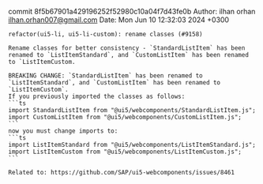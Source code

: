 commit 8f5b67901a429196252f52980c10a04f7d43fe0b
Author: ilhan orhan <ilhan.orhan007@gmail.com>
Date:   Mon Jun 10 12:32:03 2024 +0300

    refactor(ui5-li, ui5-li-custom): rename classes (#9158)
    
    Rename classes for better consistency - `StandardListItem` has been renamed to `ListItemStandard`, and `CustomListItem` has been renamed to `ListItemCustom.
    
    BREAKING CHANGE: `StandardListItem` has been renamed to `ListItemStandard`, and `CustomListItem` has been renamed to `ListItemCustom`.
    If you previously imported the classes as follows:
    ```ts
    import StandardListItem from "@ui5/webcomponents/StandardListItem.js";
    import CustomListItem from "@ui5/webcomponents/CustomListItem.js";
    ```
    now you must change imports to:
    ```ts
    import ListItemStandard from "@ui5/webcomponents/ListItemStandard.js";
    import ListItemCustom from "@ui5/webcomponents/ListItemCustom.js";
    ```
    
    Related to: https://github.com/SAP/ui5-webcomponents/issues/8461
